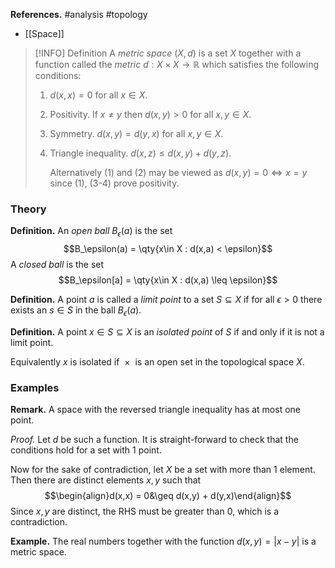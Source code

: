 **References.** #analysis #topology 
- [[Space]]

> [!INFO] Definition
> A *metric space* $(X, d)$ is a set $X$ together with a function called the *metric* ${} d : X\times X \to \mathbb R {}$ which satisfies the following conditions:
> 1. $d(x,x) = 0$ for all $x\in X$.
> 2. Positivity. If $x\neq y$ then $d(x,y)> 0$ for all $x,y \in X$.
> 3. Symmetry. $d(x,y) = d(y,x)$ for all $x,y \in X$.
> 4. Triangle inequality. $d(x,z) \leq d(x,y) + d(y,z)$.
>    
>    Alternatively (1) and (2) may be viewed as $d(x,y) = 0 \iff x = y$ since (1), (3-4) prove positivity.

### Theory

**Definition.** An *open ball* $B_\epsilon(a)$ is the set $$B_\epsilon(a) = \qty{x\in X : d(x,a) < \epsilon}$$A *closed ball* is the set
$$B_\epsilon[a] = \qty{x\in X : d(x,a) \leq \epsilon}$$

**Definition.** A point $a$ is called a *limit point* to a set ${} S\subseteq X$ if for all $\epsilon > 0$ there exists an $s\in S$ in the ball $B_\epsilon(a)$. 

**Definition.** A point $x\in S\subseteq X$ is an *isolated point* of $S$ if and only if it is not a limit point.

Equivalently $x$ is isolated if $\qty{x}$ is an open set in the topological space $X$.

### Examples

**Remark.** A space with the reversed triangle inequality has at most one point.

*Proof.* Let $d$ be such a function. It is straight-forward to check that the conditions hold for a set with $1$ point.

Now for the sake of contradiction, let $X$ be a set with more than $1$ element. Then there are distinct elements $x,y$ such that 
$$\begin{align}d(x,x) = 0&\geq d(x,y) + d(y,x)\end{align}$$
Since $x,y$ are distinct, the RHS must be greater than $0$, which is a contradiction.

**Example.** The real numbers together with the function $d(x,y) = |x-y|$ is a metric space.

